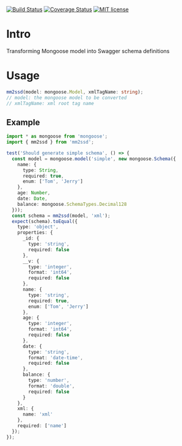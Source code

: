 [![Build Status](https://travis-ci.org/yc-node-typescript/mm2ssd.svg?branch=master)](https://travis-ci.org/yc-node-typescript/mm2ssd.svg?branch=master)
[![Coverage Status](https://coveralls.io/repos/github/yc-node-typescript/mm2ssd/badge.svg?branch=master)](https://coveralls.io/github/yc-node-typescript/mm2ssd?branch=master)
[![MIT license](http://img.shields.io/badge/license-MIT-brightgreen.svg)](http://opensource.org/licenses/MIT)

# Intro

Transforming Mongoose model into Swagger schema definitions

# Usage

```ts
mm2ssd(model: mongoose.Model, xmlTagName: string);
// model: the mongoose model to be converted
// xmlTagName: xml root tag name
```

## Example

```ts
import * as mongoose from 'mongoose';
import { mm2ssd } from 'mm2ssd';

test('Should generate simple schema', () => {
  const model = mongoose.model('simple', new mongoose.Schema({
    name: {
      type: String,
      required: true,
      enum: ['Tom', 'Jerry']
    },
    age: Number,
    date: Date,
    balance: mongoose.SchemaTypes.Decimal128
  }));
  const schema = mm2ssd(model, 'xml');
  expect(schema).toEqual({
    type: 'object',
    properties: {
      _id: {
        type: 'string',
        required: false
      },
      __v: {
        type: 'integer',
        format: 'int64',
        required: false
      },
      name: {
        type: 'string',
        required: true,
        enum: ['Tom', 'Jerry']
      },
      age: {
        type: 'integer',
        format: 'int64',
        required: false
      },
      date: {
        type: 'string',
        format: 'date-time',
        required: false
      },
      balance: {
        type: 'number',
        format: 'double',
        required: false
      }
    },
    xml: {
      name: 'xml'
    },
    required: ['name']
  });
});
```

